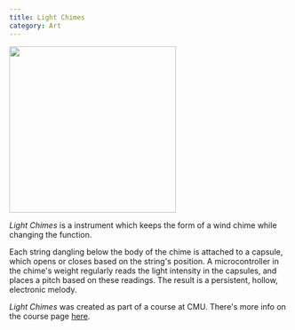 ```yaml
---
title: Light Chimes
category: Art
---
```


<img src="http://teach.alimomeni.net/2014fall2/wp-content/uploads/2014/09/light-chime-007-e1409957743928.jpg" width="300" />

*Light Chimes* is a instrument which keeps the form of a wind chime while changing the function.

Each string dangling below the body of the chime is attached to a capsule, which opens or closes based on the string's position. A microcontroller in the chime's weight regularly reads the light intensity in the capsules, and places a pitch based on these readings. The result is a persistent, hollow, electronic melody.

*Light Chimes* was created as part of a course at CMU. There's more info on the course page [here](http://teach.alimomeni.net/2014fall2/?p=3955).
